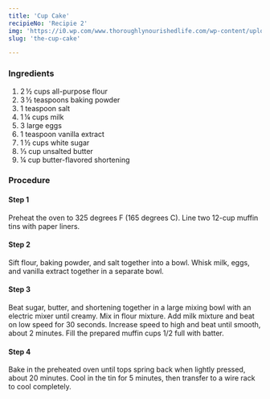 ```yaml
---
title: 'Cup Cake'
recipieNo: 'Recipie 2'
img: 'https://i0.wp.com/www.thoroughlynourishedlife.com/wp-content/uploads/2015/11/sweet-potato-cupcakes-featured-image.jpg?fit=1200%2C1200'
slug: 'the-cup-cake'

---
```


### Ingredients ###

1.  2 ½ cups all-purpose flour
2.  3 ½ teaspoons baking powder
3.  1 teaspoon salt
4.  1 ¼ cups milk
5.  3 large eggs
6.  1 teaspoon vanilla extract
7.  1 ½ cups white sugar
8.  ⅓ cup unsalted butter
10. ¼ cup butter-flavored shortening

### Procedure ###

#### Step 1 ####

Preheat the oven to 325 degrees F (165 degrees C). Line two 12-cup muffin tins with paper liners.

#### Step 2 ####

Sift flour, baking powder, and salt together into a bowl. Whisk milk, eggs, and vanilla extract together in a separate bowl.

#### Step 3 ####

Beat sugar, butter, and shortening together in a large mixing bowl with an electric mixer until creamy. Mix in flour mixture. Add milk mixture and beat on low speed for 30 seconds. Increase speed to high and beat until smooth, about 2 minutes. Fill the prepared muffin cups 1/2 full with batter.

#### Step 4 ####

<p>Bake in the preheated oven until tops spring back when lightly pressed, about 20 minutes. Cool in the tin for 5 minutes, then transfer to a wire rack to cool completely.</p> 